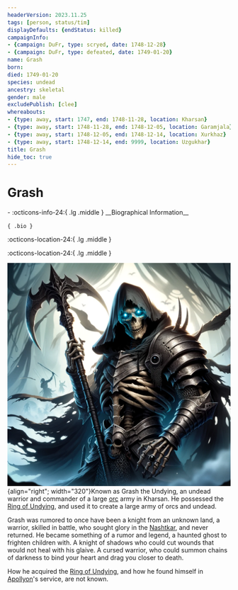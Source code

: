 ```yaml
---
headerVersion: 2023.11.25
tags: [person, status/tim]
displayDefaults: {endStatus: killed}
campaignInfo:
- {campaign: DuFr, type: scryed, date: 1748-12-28}
- {campaign: DuFr, type: defeated, date: 1749-01-20}
name: Grash
born:
died: 1749-01-20
species: undead
ancestry: skeletal
gender: male
excludePublish: [clee]
whereabouts:
- {type: away, start: 1747, end: 1748-11-28, location: Kharsan}
- {type: away, start: 1748-11-28, end: 1748-12-05, location: Garamjala}
- {type: away, start: 1748-12-05, end: 1748-12-14, location: Xurkhaz}
- {type: away, start: 1748-12-14, end: 9999, location: Uzgukhar}
title: Grash
hide_toc: true
---
```

# Grash
<div class="grid cards ext-narrow-margin ext-one-column" markdown>
- :octicons-info-24:{ .lg .middle } __Biographical Information__

    { .bio }

</div>



:octicons-location-24:{ .lg .middle }   



:octicons-location-24:{ .lg .middle }   


![Image Grash 1](../../assets/image-grash-1.png){align="right"; width="320"}Known as Grash the Undying, an undead warrior and commander of a large [orc](<../../species/children-of-the-embodied-gods/orcs/orcs.md>) army in Kharsan. He possessed the [Ring of Undying](<../../things/artifacts-of-power/ring-of-undying.md>), and used it to create a large army of orcs and undead. 

Grash was rumored to once have been a knight from an unknown land, a warrior, skilled in battle, who sought glory in the [Nashtkar](<../../gazetteer/greater-dunmar/dunmari-basin/nashtkar.md>), and never returned. He became something of a rumor and legend, a haunted ghost to frighten children with. A knight of shadows who could cut wounds that would not heal with his glaive. A cursed warrior, who could summon chains of darkness to bind your heart and drag you closer to death. 

How he acquired the [Ring of Undying](<../../things/artifacts-of-power/ring-of-undying.md>), and how he found himself in [Apollyon](<../historical-figures/drankorian-emperors/apollyon.md>)'s service, are not known.
